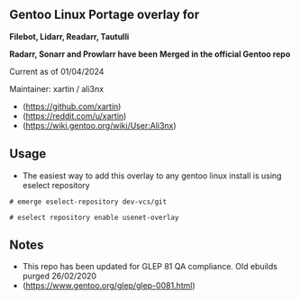## Gentoo Linux Portage overlay for
**Filebot, Lidarr, Readarr, Tautulli**

**Radarr, Sonarr and Prowlarr have been**
**Merged in the official Gentoo repo**

Current as of 01/04/2024

Maintainer: xartin / ali3nx
* (https://github.com/xartin)
* (https://reddit.com/u/xartin)
* (https://wiki.gentoo.org/wiki/User:Ali3nx)

Usage
-----

* The easiest way to add this overlay to any gentoo linux install is using eselect repository

```
# emerge eselect-repository dev-vcs/git
```
```
# eselect repository enable usenet-overlay
```

Notes
-----

* This repo has been updated for GLEP 81 QA compliance. Old ebuilds purged 26/02/2020
* (https://www.gentoo.org/glep/glep-0081.html)
